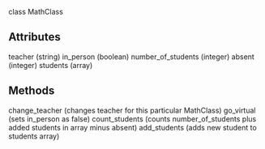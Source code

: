 class MathClass

Attributes
----------
teacher (string)
in_person (boolean)
number_of_students (integer)
absent (integer)
students (array)

Methods
-------
change_teacher (changes teacher for this particular MathClass)
go_virtual (sets in_person as false)
count_students (counts number_of_students plus added students in array minus absent)
add_students (adds new student to students array)
